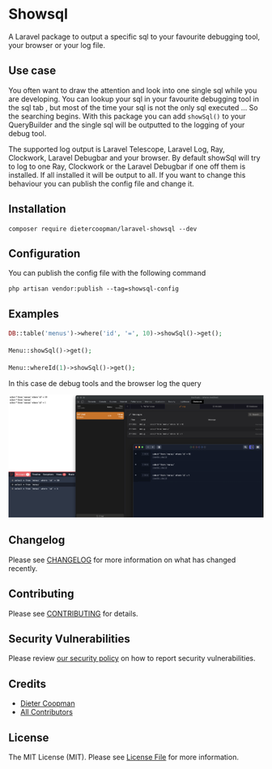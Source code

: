 # Showsql

A Laravel package to output a specific sql to your favourite debugging tool, your browser or your log file.

## Use case

You often want to draw the attention and look into one single sql while you are developing.  You can lookup your sql in your favourite debugging
tool in the sql tab , but most of the time your sql is not the only sql executed ... So the searching begins.  With this package you can
add `showSql()` to your QueryBuilder and the single sql will be outputted to the logging of your debug tool.

The supported log output is Laravel Telescope, Laravel Log, Ray, Clockwork, Laravel Debugbar and your browser.  By default showSql will try to
log to one Ray, Clockwork or the Laravel Debugbar if one off them is installed.  If all installed it will be output to all.
If you want to change this behaviour you can publish the config file and change it.

## Installation 

```shell
composer require dietercoopman/laravel-showsql --dev
```

## Configuration

You can publish the config file with the following command

```shell
php artisan vendor:publish --tag=showsql-config 
```

## Examples 

```php 
DB::table('menus')->where('id', '=', 10)->showSql()->get();

Menu::showSql()->get();

Menu::whereId(1)->showSql()->get();
```

In this case de debug tools and the browser log the query

![showsql example](example.png)

## Changelog

Please see [CHANGELOG](CHANGELOG.md) for more information on what has changed recently.

## Contributing

Please see [CONTRIBUTING](.github/CONTRIBUTING.md) for details.

## Security Vulnerabilities

Please review [our security policy](../../security/policy) on how to report security vulnerabilities.

## Credits

- [Dieter Coopman](https://github.com/dietercoopman)
- [All Contributors](../../contributors)

## License

The MIT License (MIT). Please see [License File](LICENSE.md) for more information.
